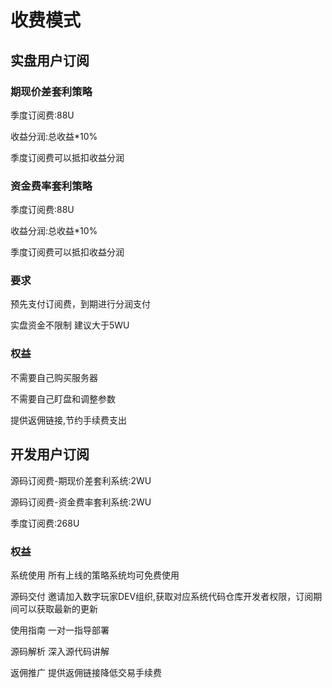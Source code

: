 # 收费模式

## 实盘用户订阅

### 期现价差套利策略

季度订阅费:88U

收益分润:总收益*10%

季度订阅费可以抵扣收益分润



### 资金费率套利策略

季度订阅费:88U

收益分润:总收益*10%

季度订阅费可以抵扣收益分润



### 要求

预先支付订阅费，到期进行分润支付

实盘资金不限制 建议大于5WU 



### 权益

不需要自己购买服务器 

不需要自己盯盘和调整参数

提供返佣链接,节约手续费支出





## 开发用户订阅


源码订阅费-期现价差套利系统:2WU

源码订阅费-资金费率套利系统:2WU

季度订阅费:268U



### 权益

系统使用 所有上线的策略系统均可免费使用

源码交付 邀请加入数字玩家DEV组织,获取对应系统代码仓库开发者权限，订阅期间可以获取最新的更新

使用指南 一对一指导部署

源码解析 深入源代码讲解

返佣推广 提供返佣链接降低交易手续费



